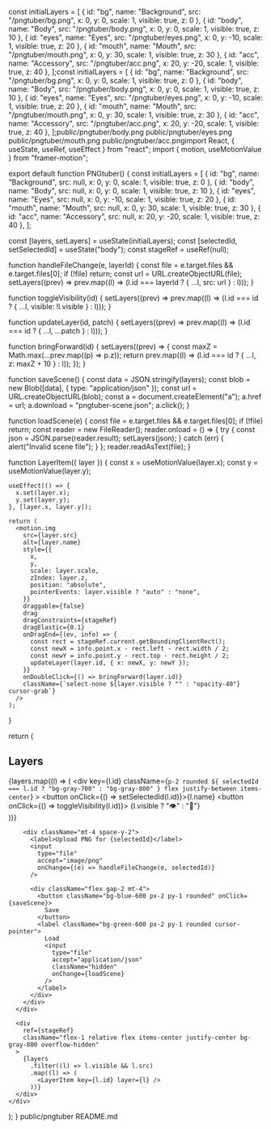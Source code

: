 const initialLayers = [
  { id: "bg", name: "Background", src: "/pngtuber/bg.png", x: 0, y: 0, scale: 1, visible: true, z: 0 },
  { id: "body", name: "Body", src: "/pngtuber/body.png", x: 0, y: 0, scale: 1, visible: true, z: 10 },
  { id: "eyes", name: "Eyes", src: "/pngtuber/eyes.png", x: 0, y: -10, scale: 1, visible: true, z: 20 },
  { id: "mouth", name: "Mouth", src: "/pngtuber/mouth.png", x: 0, y: 30, scale: 1, visible: true, z: 30 },
  { id: "acc", name: "Accessory", src: "/pngtuber/acc.png", x: 20, y: -20, scale: 1, visible: true, z: 40 },
];const initialLayers = [
  { id: "bg", name: "Background", src: "/pngtuber/bg.png", x: 0, y: 0, scale: 1, visible: true, z: 0 },
  { id: "body", name: "Body", src: "/pngtuber/body.png", x: 0, y: 0, scale: 1, visible: true, z: 10 },
  { id: "eyes", name: "Eyes", src: "/pngtuber/eyes.png", x: 0, y: -10, scale: 1, visible: true, z: 20 },
  { id: "mouth", name: "Mouth", src: "/pngtuber/mouth.png", x: 0, y: 30, scale: 1, visible: true, z: 30 },
  { id: "acc", name: "Accessory", src: "/pngtuber/acc.png", x: 20, y: -20, scale: 1, visible: true, z: 40 },
];public/pngtuber/body.png
public/pngtuber/eyes.png
public/pngtuber/mouth.png
public/pngtuber/acc.pngimport React, { useState, useRef, useEffect } from "react";
import { motion, useMotionValue } from "framer-motion";

export default function PNGtuber() {
  const initialLayers = [
    { id: "bg", name: "Background", src: null, x: 0, y: 0, scale: 1, visible: true, z: 0 },
    { id: "body", name: "Body", src: null, x: 0, y: 0, scale: 1, visible: true, z: 10 },
    { id: "eyes", name: "Eyes", src: null, x: 0, y: -10, scale: 1, visible: true, z: 20 },
    { id: "mouth", name: "Mouth", src: null, x: 0, y: 30, scale: 1, visible: true, z: 30 },
    { id: "acc", name: "Accessory", src: null, x: 20, y: -20, scale: 1, visible: true, z: 40 },
  ];

  const [layers, setLayers] = useState(initialLayers);
  const [selectedId, setSelectedId] = useState("body");
  const stageRef = useRef(null);

  function handleFileChange(e, layerId) {
    const file = e.target.files && e.target.files[0];
    if (!file) return;
    const url = URL.createObjectURL(file);
    setLayers((prev) => prev.map((l) => (l.id === layerId ? { ...l, src: url } : l)));
  }

  function toggleVisibility(id) {
    setLayers((prev) => prev.map((l) => (l.id === id ? { ...l, visible: !l.visible } : l)));
  }

  function updateLayer(id, patch) {
    setLayers((prev) => prev.map((l) => (l.id === id ? { ...l, ...patch } : l)));
  }

  function bringForward(id) {
    setLayers((prev) => {
      const maxZ = Math.max(...prev.map((p) => p.z));
      return prev.map((l) => (l.id === id ? { ...l, z: maxZ + 10 } : l));
    });
  }

  function saveScene() {
    const data = JSON.stringify(layers);
    const blob = new Blob([data], { type: "application/json" });
    const url = URL.createObjectURL(blob);
    const a = document.createElement("a");
    a.href = url;
    a.download = "pngtuber-scene.json";
    a.click();
  }

  function loadScene(e) {
    const file = e.target.files && e.target.files[0];
    if (!file) return;
    const reader = new FileReader();
    reader.onload = () => {
      try {
        const json = JSON.parse(reader.result);
        setLayers(json);
      } catch (err) {
        alert("Invalid scene file");
      }
    };
    reader.readAsText(file);
  }

  function LayerItem({ layer }) {
    const x = useMotionValue(layer.x);
    const y = useMotionValue(layer.y);

    useEffect(() => {
      x.set(layer.x);
      y.set(layer.y);
    }, [layer.x, layer.y]);

    return (
      <motion.img
        src={layer.src}
        alt={layer.name}
        style={{
          x,
          y,
          scale: layer.scale,
          zIndex: layer.z,
          position: "absolute",
          pointerEvents: layer.visible ? "auto" : "none",
        }}
        draggable={false}
        drag
        dragConstraints={stageRef}
        dragElastic={0.1}
        onDragEnd={(ev, info) => {
          const rect = stageRef.current.getBoundingClientRect();
          const newX = info.point.x - rect.left - rect.width / 2;
          const newY = info.point.y - rect.top - rect.height / 2;
          updateLayer(layer.id, { x: newX, y: newY });
        }}
        onDoubleClick={() => bringForward(layer.id)}
        className={`select-none ${layer.visible ? "" : "opacity-40"} cursor-grab`}
      />
    );
  }

  return (
    <div className="flex h-screen bg-gray-900 text-white">
      <div className="w-64 p-4 border-r border-gray-700 space-y-2 overflow-y-auto">
        <h2 className="text-lg font-bold mb-2">Layers</h2>
        {layers.map((l) => (
          <div
            key={l.id}
            className={`p-2 rounded ${
              selectedId === l.id ? "bg-gray-700" : "bg-gray-800"
            } flex justify-between items-center`}
          >
            <button onClick={() => setSelectedId(l.id)}>{l.name}</button>
            <button onClick={() => toggleVisibility(l.id)}>
              {l.visible ? "👁️" : "🚫"}
            </button>
          </div>
        ))}

        <div className="mt-4 space-y-2">
          <label>Upload PNG for {selectedId}</label>
          <input
            type="file"
            accept="image/png"
            onChange={(e) => handleFileChange(e, selectedId)}
          />

          <div className="flex gap-2 mt-4">
            <button className="bg-blue-600 px-2 py-1 rounded" onClick={saveScene}>
              Save
            </button>
            <label className="bg-green-600 px-2 py-1 rounded cursor-pointer">
              Load
              <input
                type="file"
                accept="application/json"
                className="hidden"
                onChange={loadScene}
              />
            </label>
          </div>
        </div>
      </div>

      <div
        ref={stageRef}
        className="flex-1 relative flex items-center justify-center bg-gray-800 overflow-hidden"
      >
        {layers
          .filter((l) => l.visible && l.src)
          .map((l) => (
            <LayerItem key={l.id} layer={l} />
          ))}
      </div>
    </div>
  );
}
public/pngtuber
README.md
